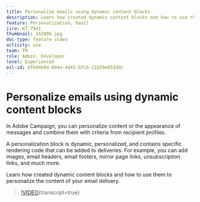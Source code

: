 ```yaml
---
title: Personalize emails using dynamic content blocks
description: Learn how created dynamic content blocks and how to use them to personalize the content of your email delivery.
feature: Personalization, Email
jira: KT-7941
thumbnail: 342088.jpg
doc-type: feature video
activity: use
team: TM
role: Admin, Developer
level: Experienced
exl-id: dfbd4e9d-694e-4d43-bfc5-11b59e653ddc
---
```

# Personalize emails using dynamic content blocks

In Adobe Campaign, you can personalize content or the appearance of messages and combine them with criteria from recipient profiles.

A personalization block is dynamic, personalized, and contains specific rendering code that can be added to deliveries. For example, you can add images, email headers, email footers, mirror page links, unsubscription links, and much more.

Learn how created dynamic content blocks and how to use them to personalize the content of your email delivery.

>[!VIDEO](https://video.tv.adobe.com/v/342088?quality=12&learn=on){transcript=true}
